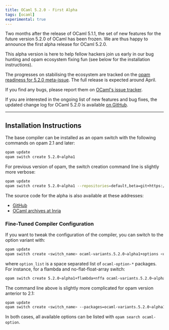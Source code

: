 ```yaml
---
title: OCaml 5.2.0 - First Alpha
tags: [ocaml]
experimental: true
---
```


Two months after the release of OCaml 5.1.1, the set of new features for the
future version 5.2.0 of OCaml has been frozen. We are thus happy to announce the
first alpha release for OCaml 5.2.0.

This alpha version is here to help fellow hackers join us early in our bug
hunting and opam ecosystem fixing fun (see below for the installation instructions).

The progresses on stabilising the ecosystem are tracked on the
[opam readiness for 5.2.0 meta-issue](https://github.com/ocaml/opam-repository/issues/25182).
The full release is expected around April.

If you find any bugs, please report them on [OCaml's issue tracker](https://github.com/ocaml/ocaml/issues).

If you are interested in the ongoing list of new features and bug fixes, the
updated change log for OCaml 5.2.0 is available [on GitHub](https://github.com/ocaml/ocaml/blob/5.2/Changes).


---
## Installation Instructions

The base compiler can be installed as an opam switch with the following commands
on opam 2.1 and later:

```bash
opam update
opam switch create 5.2.0~alpha1
```

For previous version of opam, the switch creation command line is slightly more verbose:

```bash
opam update
opam switch create 5.2.0~alpha1 --repositories=default,beta=git+https://github.com/ocaml/ocaml-beta-repository.git
```

The source code for the alpha is also available at these addresses:

* [GitHub](https://github.com/ocaml/ocaml/archive/5.2.0-alpha1.tar.gz)
* [OCaml archives at Inria](https://caml.inria.fr/pub/distrib/ocaml-5.2/ocaml-5.2.0~alpha1.tar.gz)

### Fine-Tuned Compiler Configuration

If you want to tweak the configuration of the compiler, you can switch to the option variant with:

```bash
opam update
opam switch create <switch_name> ocaml-variants.5.2.0~alpha1+options <option_list>
```

where `option_list` is a space separated list of `ocaml-option-*` packages. For instance, for a flambda and no-flat-float-array switch:

```bash
opam switch create 5.2.0~alpha1+flambda+nffa ocaml-variants.5.2.0~alpha1+options ocaml-option-flambda ocaml-option-no-flat-float-array
```

The command line above is slightly more complicated for opam version anterior to 2.1:


```bash
opam update
opam switch create <switch_name> --packages=ocaml-variants.5.2.0~alpha1+options,<option_list> --repositories=default,beta=git+https://github.com/ocaml/ocaml-beta-repository.git
```
In both cases, all available options can be listed with `opam search ocaml-option`.

